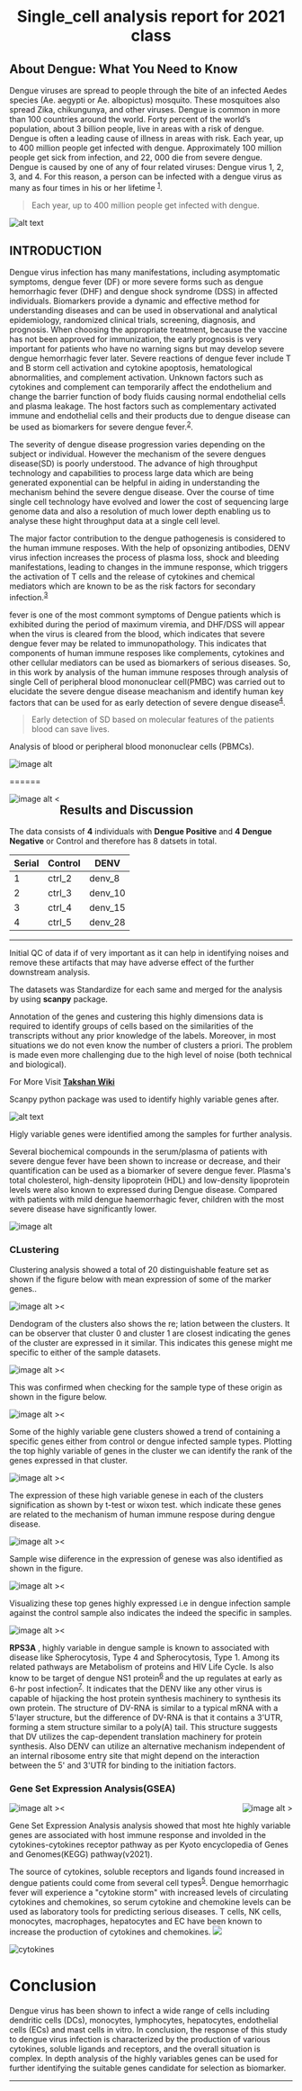 <h1 align="center">  Single_cell analysis report for 2021 class </h1>

## About Dengue: What You Need to Know

Dengue viruses are spread to people through the bite of an infected Aedes species (Ae. aegypti or Ae. albopictus) mosquito. These mosquitoes also spread Zika, chikungunya, and other viruses.
Dengue is common in more than 100 countries around the world.
Forty percent of the world’s population, about 3 billion people, live in areas with a risk of dengue. Dengue is often a leading cause of illness in areas with risk.
Each year, up to 400 million people get infected with dengue. Approximately 100 million people get sick from infection, and 22, 000 die from severe dengue.
Dengue is caused by one of any of four related viruses: Dengue virus 1, 2, 3, and 4.  For this reason, a person can be infected with a dengue virus as many as four times in his or her lifetime <sup>[1](https://www.cdc.gov/dengue/index.html "CDC")</sup>.

> Each year, up to 400 million people get infected with dengue.

![alt text](./images/denv.png "Dengue Virus")

## INTRODUCTION

Dengue virus infection has many manifestations, including asymptomatic symptoms, dengue fever (DF) or more severe forms such as dengue hemorrhagic fever (DHF) and dengue shock syndrome (DSS) in affected individuals. Biomarkers provide a dynamic and effective method for understanding diseases and can be used in observational and analytical epidemiology, randomized clinical trials, screening, diagnosis, and prognosis. When choosing the appropriate  treatment, because the vaccine has not been approved for immunization, the early prognosis is very important for patients who have no warning signs but may develop severe dengue hemorrhagic fever later. Severe reactions of dengue fever include T and B storm cell activation and cytokine apoptosis, hematological abnormalities, and complement activation. Unknown factors such as cytokines and complement can temporarily affect the endothelium and change the barrier function of body fluids causing normal endothelial cells and plasma leakage. The host factors such as complementary activated immune and endothelial cells and their products due to dengue disease can be used as biomarkers for severe dengue fever.<sup>[2](https://dx.doi.org/10.1186%2Fs12929-015-0191-6 "DENV")</sup>.

The severity of dengue disease progression varies depending on the subject or individual. However the mechanism of the severe dengues disease(SD) is poorly understood. The advance of high throughput technology and capabilities to process large data which are being generated exponential can be helpful in aiding in understanding the mechanism behind the severe dengue disease. Over the course of time single cell technology have evolved and lower the cost of sequencing large genome data and also a resolution of much lower depth enabling us to analyse these hight throughput data at a single cell level.

The major factor contribution to the  dengue pathogenesis is considered to the human immune resposes. With the help of opsonizing antibodies, DENV virus infection increases the process of plasma loss, shock and bleeding manifestations, leading to changes in the immune response, which triggers the activation of T cells and the release of cytokines and chemical mediators which are known to be as the risk factors for secondary infection.<sup>[3](https://jbiomedsci.biomedcentral.com/articles/10.1186/s12929-015-0191-6#ref-CR3)</sup>

fever is one of the most commont symptoms of Dengue patients which is exhibited  during the period of maximum viremia, and DHF/DSS will appear when the virus is cleared from the blood, which indicates that severe dengue fever may be related to immunopathology. This indicates that components of human immune resposes like complements, cytokines and other cellular mediators can be used as biomarkers of serious diseases. So, in this work by analysis of the human immune resposes through analysis of single Cell of peripheral blood mononuclear cell(PMBC) was carried out to elucidate the severe dengue disease meachanism and identify human key factors that can be used for as early detection of severe dengue disease<sup>[4](https://jbiomedsci.biomedcentral.com/articles/10.1186/s12929-015-0191-6#ref-CR7)</sup>.

> Early detection of SD based on molecular features of the patients blood can save lives.

Analysis of blood or peripheral blood mononuclear cells (PBMCs).

![image alt](./images/biomarker.png "Dengue Virus")

======

![image alt  <](./figures/scatterscatter.png "SAMPLE")

## Results and Discussion

The data consists of **4** individuals with **Dengue Positive** and **4 Dengue Negative** or Control and therefore has 8 datsets in total.

| Serial | Control | DENV    |
| ------ | ------- | ------- |
| 1      | ctrl_2  | denv_8  |
| 2      | ctrl_3  | denv_10 |
| 3      | ctrl_4  | denv_15 |
| 4      | ctrl_5  | denv_28 |

---

Initial QC of data if of very important as it can help in identifying noises and remove these artifacts that may have adverse effect of the further downstream analysis.

The datasets was Standardize  for each same and merged for  the analysis by using **scanpy** package.

Annotation of the genes and custering this highly dimensions data is required to identify groups of cells based on the similarities of the transcripts without any prior knowledge of the labels. Moreover, in most situations we do not even know the number of clusters a priori. The problem is made even more challenging due to the high level of noise (both technical and biological).

For More Visit  [**Takshan Wiki**](https://github.com/Takshan/Single_cell/wiki)

Scanpy python package was used to identify highly variable genes after.

![alt text](figures/filter_genes_dispersion_highly_variable_genes.png "Highly Variable Genes")

Higly variable genes were identified among the samples for further analysis.

Several biochemical compounds in the serum/plasma of patients with severe dengue fever have been shown to increase or decrease, and their quantification can be used as a biomarker of severe dengue fever. Plasma's total cholesterol, high-density lipoprotein (HDL) and low-density lipoprotein levels were also known to expressed during Dengue disease. Compared with patients with mild dengue haemorrhagic fever, children with the most severe disease have significantly lower.

![image alt ](figures/violin_final_violin.png)

### CLustering

Clustering analysis showed  a  total of 20 distinguishable feature set as shown if the figure below with mean expression of some of the marker genes..

![image alt ><](figures/dotplot___louvan.png)

Dendogram of  the clusters also shows the re; lation between the clusters.
It can be observer that cluster 0 and cluster 1 are closest indicating the genes of the cluster are expressed in it similar. This indicates this genese might me specific to either of the sample datasets.

![image alt  ><](figures/_dengogram.png)

This was confirmed when checking for the sample type of these origin as shown in the figure below.

![image alt  ><](figures/_output.png)

Some of the highly variable gene clusters showed a trend of containing a specific genes either from control or dengue infected sample types.
Plotting the top highly variable of genes in the cluster we can identify the rank of the genes expressed in that cluster.

![image alt  >< ](figures/rank_genes_groups_louvain_0.6_louvain_0.6_ov_test.png)

The expression of these high variable genese in each of the clusters signification as shown by t-test or wixon test. which indicate these genes are related to the  mechanism of human immune respose during dengue disease. 

![image alt  ><](figures/heatmap_top_10_gene.png)

Sample wise diiference in the expression of genese was also identified as shown in the figure.

![image alt  ><](figures/rank_genes_groups_type_DE_DENV.png)

Visualizing these top genes highly expressed i.e in dengue infection sample against the control sample also indicates the indeed the specific in samples.

![image alt  ><](figures/_sns_ogenes_across_all_clusters.png)

**RPS3A** , highly variable in dengue sample is known to associated with disease like Spherocytosis, Type 4 and Spherocytosis, Type 1. Among its related pathways are Metabolism of proteins and HIV Life Cycle. Is also know to be target of dengue NS1 protein<sup>[6](https://www.sciencedirect.com/science/article/pii/S0042682215002731) </sup>and the up regulates at early as 6-hr post infection<sup>[7](https://www.scielo.br/j/bjmbr/a/wfXGMjptXPZkd8cKVM9DzYG/?lang=en)</sup>. It indicates that the DENV like any other virus is capable of  hijacking the host protein synthesis machinery to synthesis its own protein. The structure of DV-RNA is similar to a typical mRNA with a 5'layer structure, but the difference of DV-RNA is that it contains a 3'UTR, forming a stem structure similar to a poly(A) tail. This structure suggests that DV utilizes the cap-dependent translation machinery for protein synthesis. Also DENV can utilize an alternative mechanism independent of an internal ribosome entry site that might depend on the interaction between the 5' and 3'UTR for binding to the initiation factors.

### Gene Set Expression Analysis(GSEA)

![image alt  >](figures/GO_BP.png)

![image alt  ><](figures/KEGG_2021.png)

Gene Set Expression Analysis analysis showed that most hte highly variable genes are associated with host immune response and involded in the cytokines-cytokines receptor pathway as per Kyoto encyclopedia of Genes and Genomes(KEGG) pathway(v2021).

The source of cytokines, soluble receptors and ligands found increased in dengue patients could come from several cell types<sup>[5](https://jbiomedsci.biomedcentral.com/articles/10.1186/s12929-015-0191-6#ref-CR6)</sup>. Dengue hemorrhagic fever will experience a "cytokine storm" with increased levels of circulating cytokines and chemokines, so serum cytokine and chemokine levels can be used as laboratory tools for predicting serious diseases. T cells, NK cells, monocytes, macrophages, hepatocytes and EC have been known to increase the  production of cytokines and chemokines.
![](figures/umap_.png)

![](figures/cytokines.png "cytokines")

# Conclusion

Dengue virus has been shown to infect a wide range of cells including dendritic cells (DCs), monocytes, lymphocytes, hepatocytes, endothelial cells (ECs) and mast cells in vitro. In conclusion, the response of this study to dengue virus infection is characterized by the production of various cytokines, soluble ligands and receptors, and the overall situation is complex. In depth analysis of the  highly variables genes can be used for further identifying the suitable genes candidate for selection as biomarker.

---
<style type="text/css">

  img[alt$=">"] {
  float: right; 
}

img[alt$="<"] {
  float: left; 
}

img[alt$="><"] {
  display: block; 
  max-width: 100%; 
  height: auto; 
  margin: auto; 
  float: none!important; 
}
</style>
